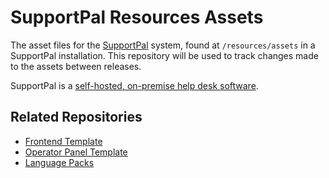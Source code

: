 # SupportPal Resources Assets

The asset files for the [SupportPal](https://www.supportpal.com) system, found at `/resources/assets` in a SupportPal installation. This repository will be used to track changes made to the assets between releases.

SupportPal is a [self-hosted, on-premise help desk software](https://www.supportpal.com).

## Related Repositories

- [Frontend Template](https://github.com/supportpal/frontend-template)
- [Operator Panel Template](https://github.com/supportpal/operator-template)
- [Language Packs](https://github.com/orgs/supportpal/repositories?q=addon-language)

